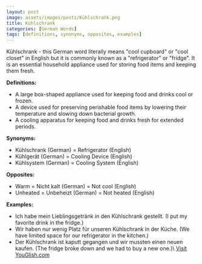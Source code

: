 ```yaml
---
layout: post
image: assets/images/posts/Kühlschrank.png
title: Kühlschrank
categories: [German Words]
tags: [definitions, synonyms, opposites, examples]
---
```


Kühlschrank - this German word literally means "cool cupboard" or "cool closet" in English but it is commonly known as a "refrigerator" or "fridge". It is an essential household appliance used for storing food items and keeping them fresh.

**Definitions:**
- A large box-shaped appliance used for keeping food and drinks cool or frozen.
- A device used for preserving perishable food items by lowering their temperature and slowing down bacterial growth.
- A cooling apparatus for keeping food and drinks fresh for extended periods.

**Synonyms:**
- Kühlschrank (German) = Refrigerator (English)
- Kühlgerät (German) = Cooling Device (English)
- Kühlsystem (German) = Cooling System (English)

**Opposites:**
- Warm = Nicht kalt (German) = Not cool (English)
- Unheated = Unbeheizt (German) = Not heated (English)

**Examples:**
- Ich habe mein Lieblingsgetränk in den Kühlschrank gestellt. (I put my favorite drink in the fridge.)
- Wir haben nur wenig Platz für unseren Kühlschrank in der Küche. (We have limited space for our refrigerator in the kitchen.)
- Der Kühlschrank ist kaputt gegangen und wir mussten einen neuen kaufen. (The fridge broke down and we had to buy a new one.)\ <a id="yg-widget-0" class="youglish-widget" data-query="Kühlschrank" data-lang="german" data-components="8412" data-auto-start="0" data-bkg-color="theme_light" data-title="How%20to%20pronounce%20Kühlschrank%20in%20German"  rel="nofollow" href="https://youglish.com">Visit YouGlish.com</a><script async src="https://youglish.com/public/emb/widget.js" charset="utf-8"></script>